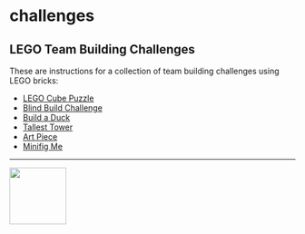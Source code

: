 # challenges

<style>@import url("//readme.codeadam.ca/readme.css");</style>

## LEGO Team Building Challenges

These are instructions for a collection of team building challenges using LEGO bricks:

- [LEGO Cube Puzzle](/cube) 
- <a href="/blind-build">Blind Build Challenge</a> 
- <a href="/duck">Build a Duck</a>
- <a href="/tower">Tallest Tower</a>
- <a href="/art">Art Piece</a>
- <a href="/minifig">Minifig Me</a> 

---

<a href="https://codeadam.ca">
<img src="https://cdn.codeadam.ca/images@1.0.0/codeadam-logo-coloured-horizontal.png" width="100">
</a>
